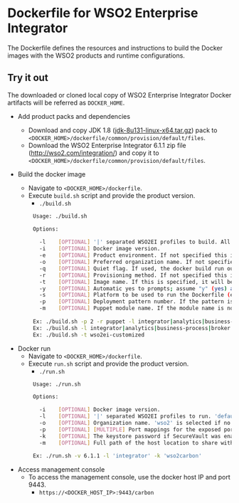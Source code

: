 # Dockerfile for WSO2 Enterprise Integrator #
The Dockerfile defines the resources and instructions to build the Docker images with the WSO2 products and runtime configurations.

## Try it out

The downloaded or cloned local copy of WSO2 Enterprise Integrator Docker artifacts will be referred as `DOCKER_HOME`.

* Add product packs and dependencies
    - Download and copy JDK 1.8 ([jdk-8u131-linux-x64.tar.gz](http://www.oracle.com/technetwork/java/javase/8u131-relnotes-3565278.html)) pack to `<DOCKER_HOME>/dockerfile/common/provision/default/files`.
    - Download the WSO2 Enterprise Integrator 6.1.1 zip file (http://wso2.com/integration/) and copy it to `<DOCKER_HOME>/dockerfile/common/provision/default/files`.

* Build the docker image
    - Navigate to `<DOCKER_HOME>/dockerfile`.
    - Execute `build.sh` script and provide the product version.
        +  `./build.sh `
```bash
        Usage: ./build.sh 

        Options:
        
          -l	[OPTIONAL] '|' separated WSO2EI profiles to build. All the profiles are selected if no value is specified.
          -i	[OPTIONAL] Docker image version.
          -e	[OPTIONAL] Product environment. If not specified this is defaulted to "dev".
          -o	[OPTIONAL] Preferred organization name. If not specified, will be kept empty.
          -q	[OPTIONAL] Quiet flag. If used, the docker build run output will be suppressed.
          -r	[OPTIONAL] Provisioning method. If not specified this is defaulted to "default". Available provisioning methods are puppet, default.
          -t	[OPTIONAL] Image name. If this is specified, it will be used as the image name instead of "wso2{product}" format.
          -y	[OPTIONAL] Automatic yes to prompts; assume "y" (yes) as answer to all prompts and run non-interactively.
          -s	[OPTIONAL] Platform to be used to run the Dockerfile (ex.: kubernetes). If not specified will assume the value as 'default'.
          -p	[OPTIONAL] Deployment pattern number. If the pattern is not specified pattern "1" will be used.
          -m	[OPTIONAL] Puppet module name. If the module name is not specified "product name" will be used.
        
        Ex: ./build.sh -p 2 -r puppet -l integrator|analytics|business-process|broker
        Ex: ./build.sh -l integrator|analytics|business-process|broker -o myorganization -i 1.0.0
        Ex: ./build.sh -t wso2ei-customized
```

* Docker run
    - Navigate to `<DOCKER_HOME>/dockerfile`.
    - Execute `run.sh` script and provide the product version.
        + `./run.sh `
```bash 
        Usage: ./run.sh

        Options:

          -i	[OPTIONAL] Docker image version.
          -l	[OPTIONAL] '|' separated WSO2EI profiles to run. 'default' is selected if no value is specified.
          -o	[OPTIONAL] Organization name. 'wso2' is selected if no value is specified.
          -p	[OPTIONAL] [MULTIPLE] Port mappings for the exposed ports 9612 9712 7712 7612 9764 9444 of the container 
          -k	[OPTIONAL] The keystore password if SecureVault was enabled in the product.
          -m	[OPTIONAL] Full path of the host location to share with containers.
        
        Ex: ./run.sh -v 6.1.1 -l 'integrator' -k 'wso2carbon'
```

* Access management console
    -  To access the management console, use the docker host IP and port 9443.
        + `https://<DOCKER_HOST_IP>:9443/carbon`
